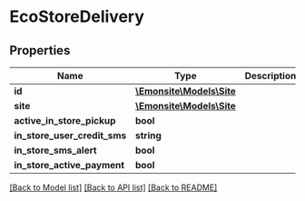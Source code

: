 # EcoStoreDelivery

## Properties
Name | Type | Description | Notes
------------ | ------------- | ------------- | -------------
**id** | [**\Emonsite\Models\Site**](Site.md) |  | [optional] 
**site** | [**\Emonsite\Models\Site**](Site.md) |  | [optional] 
**active_in_store_pickup** | **bool** |  | [optional] 
**in_store_user_credit_sms** | **string** |  | [optional] 
**in_store_sms_alert** | **bool** |  | [optional] 
**in_store_active_payment** | **bool** |  | [optional] 

[[Back to Model list]](../../README.md#documentation-for-models) [[Back to API list]](../../README.md#documentation-for-api-endpoints) [[Back to README]](../../README.md)

